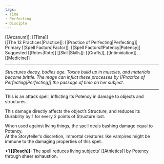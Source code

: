 ```yaml
---
tags:
- Time
- Perfecting
- Disciple
---
```


[[Arcanum]]: [[Time]]\
[[The 13 Practices|Practice]]: [[Practice of Perfecting|Perfecting]]\
Primary [[Spell Factors|Factor]]: [[Spell Factors#Potency|Potency]]\
Suggested [[Rotes|Rote]] [[Skill|Skills]]: [[Crafts]], [[Intimidation]], [[Medicine]]

---

_Structures decay, bodies age. Toxins build up in muscles, and materials become brittle. The mage can inflict these processes by [[Practice of Perfecting|Perfecting]] the passage of time on her subject._

---

This is an attack spell, inflicting its Potency in damage to objects and structures.

This damage directly affects the object’s Structure, and reduces its Durability by 1 for every 2 points of Structure lost.

When used against living things, the spell deals bashing damage equal to Potency.\
At the Storyteller’s discretion, immortal creatures like vampires might be immune to the damaging properties of this spell.

**+1 [[Reach]]:** The spell reduces living subjects’ [[Athletics]] by Potency through sheer exhaustion.